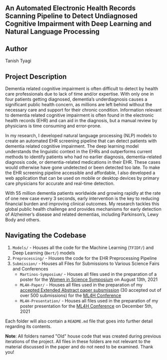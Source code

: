 
## An Automated Electronic Health Records Scanning Pipeline to Detect Undiagnosed Cognitive Impairment with Deep Learning and Natural Language Processing

## Author
Tanish Tyagi

## Project Description
Dementia related cognitive impairment is often difficult to detect by health care professionals due to lack of time and/or expertise. With only one in four patients getting diagnosed, dementia’s underdiagnosis causes a significant public health concern, as millions are left behind without the necessary care and support for their chronic condition. Information relevant to dementia related cognitive impairment is often found in the electronic health records (EHR) and can aid in the diagnosis, but a manual review by physicians is time consuming and error-prone. 

In my research, I developed natural language processing (NLP) models to create an automated EHR screening pipeline that can detect patients with dementia related cognitive impairment. The deep learning model understands the linguistic context in the EHRs and outperforms current methods to identify patients who had no earlier diagnosis, dementia-related diagnosis code, or dementia-related medications in their EHR. These cases would otherwise have gone undetected or been detected too late. 
To make the EHR screening pipeline accessible and affordable, I also developed a web application that can be used on mobile or desktop devices by primary care physicians for accurate and real-time detection. 

With 55 million dementia patients worldwide and growing rapidly at the rate of one new case every 3 seconds, early intervention is the key to reducing financial burden and improving clinical outcomes. My research tackles this global public health challenge and provides mechanisms for early detection of Alzheimer’s disease and related dementias, including Parkinson’s, Lewy Body and others.

## Navigating the Codebase
1. ```Models/``` - Houses all the code for the Machine Learning (```TFIDF/```) and Deep Learning (```Bert/```) models 
2. ```Preprocessing/``` - Houses the code for the EHR Preprocessing Pipeline 
3.  ```Submission/``` - Houses all Files for Submissions to Various Science Fairs and Conferences
	*  ```Martinos-Symposium/``` - Houses all files used in the preparation of a poster for the [Women in Science Symposium](https://wis.martinos.org/mcss/) on August 13th, 2021 
	* ```ML4H-Paper/```  -  Houses all files used in the preparation of my [accepted Extended Abstract paper subsmission](https://arxiv.org/abs/2111.09115) (30 accepted out of over 500 submissions) for the [ML4H Conference](https://ml4health.github.io/2021/papers.html) 
	* ```ML4H-Presentation/```  - Houses all files used in the preparation of my poster  presentation for the [ML4H Conference](https://ml4health.github.io/2021/papers.html) on December 5th, 2021 

Each folder will also contain a ```README.md``` file that goes into further detail regarding its contents. 

**Note**: All folders named "Old" house code that was created during previous iterations of the project. All files in these folders are not relevant to the material discussed in the paper and do not need to be examined. Thank you!
